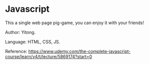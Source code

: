 # Javascript
This a single web page pig-game, you can enjoy it with your friends!


Author: Yitong.


Language: HTML, CSS, JS.


Reference: https://www.udemy.com/the-complete-javascript-course/learn/v4/t/lecture/5869174?start=0
